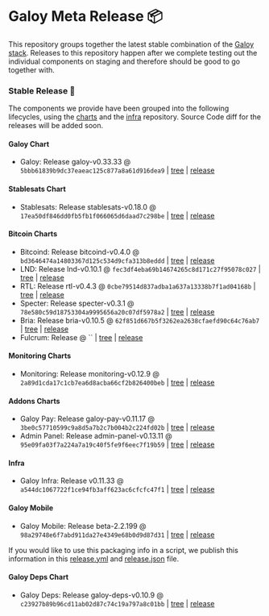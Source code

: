 # Galoy Meta Release 📦

This repository groups together the latest stable combination of the [Galoy stack](https://github.com/GaloyMoney/awesome-galoy#tech-components).
Releases to this repository happen after we complete testing out the individual components on staging and therefore should be good to go together with.

### Stable Release 🎉

The components we provide have been grouped into the following lifecycles, using the [charts](https://github.com/GaloyMoney/charts) and the [infra](https://github.com/GaloyMoney/galoy-infra) repository.
Source Code diff for the releases will be added soon.

#### Galoy Chart
- Galoy: Release galoy-v0.33.33 @ `5bbb61839b9dc37eaeac125c877a8a61d916dea9` | [tree](https://github.com/GaloyMoney/charts/tree/5bbb61839b9dc37eaeac125c877a8a61d916dea9/charts/galoy) | [release](https://github.com/GaloyMoney/charts/releases/tag/galoy-v0.33.33)

#### Stablesats Chart
- Stablesats: Release stablesats-v0.18.0 @ `17ea50df846dd0fb5fb1f066065d6daad7c298be` | [tree](https://github.com/GaloyMoney/charts/tree/17ea50df846dd0fb5fb1f066065d6daad7c298be/charts/stablesats) | [release](https://github.com/GaloyMoney/charts/releases/tag/stablesats-v0.18.0)

#### Bitcoin Charts
- Bitcoind: Release bitcoind-v0.4.0 @ `bd3646474a14803367d125c534d9cfa313b8eddd` | [tree](https://github.com/GaloyMoney/charts/tree/bd3646474a14803367d125c534d9cfa313b8eddd/charts/bitcoind) | [release](https://github.com/GaloyMoney/charts/releases/tag/bitcoind-v0.4.0)
- LND: Release lnd-v0.10.1 @ `fec3df4eba69b14674265c8d171c27f95078c027` | [tree](https://github.com/GaloyMoney/charts/tree/fec3df4eba69b14674265c8d171c27f95078c027/charts/lnd) | [release](https://github.com/GaloyMoney/charts/releases/tag/lnd-v0.10.1)
- RTL: Release rtl-v0.4.3 @ `0cbe79514d837adba1a637a13338b7f1ad04168b` | [tree](https://github.com/GaloyMoney/charts/tree/0cbe79514d837adba1a637a13338b7f1ad04168b/charts/rtl) | [release](https://github.com/GaloyMoney/charts/releases/tag/rtl-v0.4.3)
- Specter: Release specter-v0.3.1 @ `78e580c59d18753304a9995656a20c07df5978a2` | [tree](https://github.com/GaloyMoney/charts/tree/78e580c59d18753304a9995656a20c07df5978a2/charts/specter) | [release](https://github.com/GaloyMoney/charts/releases/tag/specter-v0.3.1)
- Bria: Release bria-v0.10.5 @ `62f851d667b5f3262ea2638cfaefd90c64c76ab7` | [tree](https://github.com/GaloyMoney/charts/tree/62f851d667b5f3262ea2638cfaefd90c64c76ab7/charts/bria) | [release](https://github.com/GaloyMoney/charts/releases/tag/bria-v0.10.5)
- Fulcrum: Release  @ `` | [tree](https://github.com/GaloyMoney/charts/tree//charts/fulcrum) | [release](https://github.com/GaloyMoney/charts/releases/tag/)

#### Monitoring Charts
- Monitoring: Release monitoring-v0.12.9 @ `2a89d1cda17c1cb7ea6d8acba66cf2b826400beb` | [tree](https://github.com/GaloyMoney/charts/tree/2a89d1cda17c1cb7ea6d8acba66cf2b826400beb/charts/monitoring) | [release](https://github.com/GaloyMoney/charts/releases/tag/monitoring-v0.12.9)

#### Addons Charts
- Galoy Pay: Release galoy-pay-v0.11.17 @ `3be0c57710599c9a8d5a7b2c7b004b2c224fd02b` | [tree](https://github.com/GaloyMoney/charts/tree/3be0c57710599c9a8d5a7b2c7b004b2c224fd02b/charts/galoy-pay) | [release](https://github.com/GaloyMoney/charts/releases/tag/galoy-pay-v0.11.17)
- Admin Panel: Release admin-panel-v0.13.11 @ `95e09fa03f7a224a7a19c40f5fe9f6eec7f19b59` | [tree](https://github.com/GaloyMoney/charts/tree/95e09fa03f7a224a7a19c40f5fe9f6eec7f19b59/charts/admin-panel) | [release](https://github.com/GaloyMoney/charts/releases/tag/admin-panel-v0.13.11)

#### Infra

- Galoy Infra: Release v0.11.33 @ `a544dc1067722f1ce94fb3aff623ac6cfcfc47f1` | [tree](https://github.com/GaloyMoney/galoy-infra/tree/a544dc1067722f1ce94fb3aff623ac6cfcfc47f1) | [release](https://github.com/GaloyMoney/galoy-infra/releases/tag/v0.11.33)

#### Galoy Mobile

- Galoy Mobile: Release beta-2.2.199 @ `98a29748e6f7abd911da27e4349e68b0d9d87d31` | [tree](https://github.com/GaloyMoney/galoy-mobile/tree/98a29748e6f7abd911da27e4349e68b0d9d87d31) | [release](https://github.com/GaloyMoney/galoy-mobile/releases/tag/beta-2.2.199)

If you would like to use this packaging info in a script, we publish this information in this [release.yml](./release.yml) and [release.json](./release.json) file.

#### Galoy Deps Chart
- Galoy Deps: Release galoy-deps-v0.10.9 @ `c23927b89b96cd11ab02d87c74c19a797a8c01bb` | [tree](https://github.com/GaloyMoney/charts/tree/c23927b89b96cd11ab02d87c74c19a797a8c01bb/charts/galoy-deps) | [release](https://github.com/GaloyMoney/charts/releases/tag/galoy-deps-v0.10.9)
